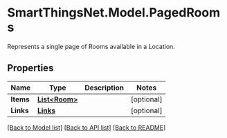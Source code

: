 # SmartThingsNet.Model.PagedRooms
Represents a single page of Rooms available in a Location.
## Properties

Name | Type | Description | Notes
------------ | ------------- | ------------- | -------------
**Items** | [**List&lt;Room&gt;**](Room.md) |  | [optional] 
**Links** | [**Links**](Links.md) |  | [optional] 

[[Back to Model list]](../README.md#documentation-for-models) [[Back to API list]](../README.md#documentation-for-api-endpoints) [[Back to README]](../README.md)

